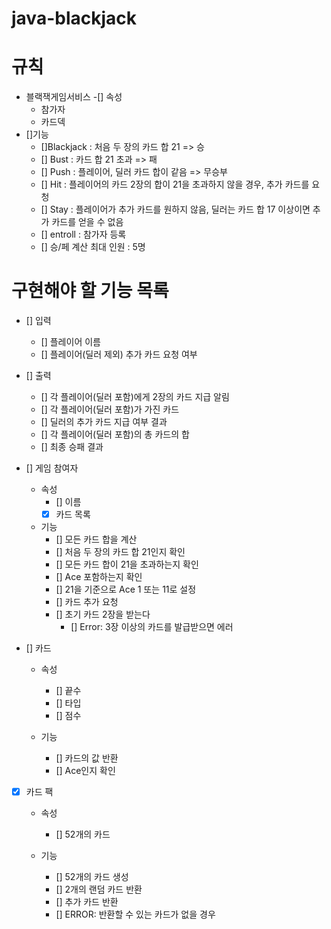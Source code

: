 # java-blackjack

# 규칙
- 블랙잭게임서비스
  -[] 속성
    - 참가자
    - 카드덱
- []기능
    - []Blackjack : 처음 두 장의 카드 합 21 => 승
    - [] Bust : 카드 합 21 초과 => 패
    - [] Push : 플레이어, 딜러 카드 합이 같음 => 무승부
    - [] Hit : 플레이어의 카드 2장의 합이 21을 초과하지 않을 경우, 추가 카드를 요청
    - [] Stay : 플레이어가 추가 카드를 원하지 않음, 딜러는 카드 합 17 이상이면 추가 카드를 얻을 수 없음
    - [] entroll : 참가자 등록
    - [] 승/페 계산
      최대 인원 : 5명


# 구현해야 할 기능 목록
- [] 입력
    - [] 플레이어 이름
    - [] 플레이어(딜러 제외) 추가 카드 요청 여부

- [] 출력
    - [] 각 플레이어(딜러 포함)에게 2장의 카드 지급 알림
    - [] 각 플레이어(딜러 포함)가 가진 카드
    - [] 딜러의 추가 카드 지급 여부 결과
    - [] 각 플레이어(딜러 포함)의 총 카드의 합
    - [] 최종 승패 결과

- [] 게임 참여자
    - 속성
        - [] 이름
        - [x] 카드 목록

    - 기능
        - [] 모든 카드 합을 계산
        - [] 처음 두 장의 카드 합 21인지 확인
        - [] 모든 카드 합이 21을 초과하는지 확인
        - [] Ace 포함하는지 확인
        - [] 21을 기준으로 Ace 1 또는 11로 설정
        - [] 카드 추가 요청
        - [] 초기 카드 2장을 받는다
            - [] Error: 3장 이상의 카드를 발급받으면 에러

- [] 카드
    - 속성
        - [] 끝수
        - [] 타입
        - [] 점수

    - 기능
        - [] 카드의 값 반환
        - [] Ace인지 확인

- [x] 카드 팩
    - 속성
        - [] 52개의 카드

    - 기능
        - [] 52개의 카드 생성
        - [] 2개의 랜덤 카드 반환
        - [] 추가 카드 반환
        - [] ERROR: 반환할 수 있는 카드가 없을 경우
    